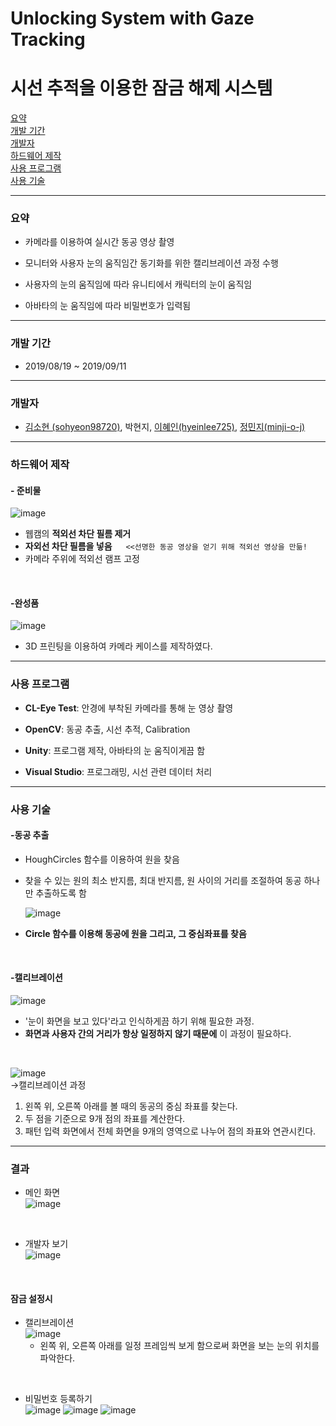 # Unlocking System with Gaze Tracking
# 시선 추적을 이용한 잠금 해제 시스템
[요약](#요약)  
[개발 기간](#개발-기간)  
[개발자](#개발자)  
[하드웨어 제작](#하드웨어-제작)  
[사용 프로그램](#사용-프로그램)  
[사용 기술](#사용-기술)

---
### 요약
- 카메라를 이용하여 실시간 동공 영상 촬영
- 모니터와 사용자 눈의 움직임간 동기화를 위한 캘리브레이션 과정 수행

- 사용자의 눈의 움직임에 따라 유니티에서 캐릭터의 눈이 움직임

- 아바타의 눈 움직임에 따라 비밀번호가 입력됨
---
### 개발 기간

- 2019/08/19 ~ 2019/09/11
---
### 개발자

- [김소현 (sohyeon98720)](https://github.com/sohyeon98720), 박현지, [이혜인(hyeinlee725)](https://github.com/hyeinlee725), [정민지(minji-o-j)](https://github.com/minji-o-j) 


--- 
### 하드웨어 제작
#### - 준비물
![image](https://user-images.githubusercontent.com/45448731/75803052-1aec8180-5dc1-11ea-9005-3a1a7a7de31d.png)


- 웹캠의 __적외선 차단 필름 제거__  
- __자외선 차단 필름을 넣음__  　    `<<선명한 동공 영상을 얻기 위해 적외선 영상을 만듦!`  
- 카메라 주위에 적외선 램프 고정
<br>

#### -완성품
![image](https://user-images.githubusercontent.com/45448731/75803296-92baac00-5dc1-11ea-95c0-182f2be12af5.png)
- 3D 프린팅을 이용하여 카메라 케이스를 제작하였다.
---

### 사용 프로그램

-  __CL-Eye Test__: 안경에 부착된 카메라를 통해 눈 영상 촬영

-  __OpenCV__: 동공 추출, 시선 추적, Calibration

-  __Unity__: 프로그램 제작, 아바타의 눈 움직이게끔 함

-  __Visual Studio__: 프로그래밍, 시선 관련 데이터 처리

---
### 사용 기술
#### -동공 추출
- HoughCircles 함수를 이용하여 원을 찾음  
- 찾을 수 있는 원의 최소 반지름, 최대 반지름, 원 사이의 거리를 조절하여 동공 하나만 추출하도록 함

    ![image](https://user-images.githubusercontent.com/45448731/75806335-cb10b900-5dc6-11ea-8a4e-0ba68616577a.png)
- __Circle 함수를 이용해 동공에 원을 그리고, 그 중심좌표를 찾음__
<br>

#### -캘리브레이션
![image](https://user-images.githubusercontent.com/45448731/75952876-55563b80-5ef3-11ea-9194-05cfbc111283.png)
- '눈이 화면을 보고 있다'라고 인식하게끔 하기 위해 필요한 과정.
- __화면과 사용자 간의 거리가 항상 일정하지 않기 때문에__ 이 과정이 필요하다.  
<br>

![image](https://user-images.githubusercontent.com/45448731/75953050-c4339480-5ef3-11ea-95eb-984fdabf579e.png)  
→캘리브레이션 과정
1. 왼쪽 위, 오른쪽 아래를 볼 때의 동공의 중심 좌표를 찾는다.
2. 두 점을 기준으로 9개 점의 좌표를 계산한다.
3. 패턴 입력 화면에서 전체 화면을 9개의 영역으로 나누어 점의 좌표와 연관시킨다.

---
### 결과

- 메인 화면  
![image](https://user-images.githubusercontent.com/45448731/76137002-5d40e780-607b-11ea-9bfe-c3b7c7bd50fc.png)
<br>

- 개발자 보기  
![image](https://user-images.githubusercontent.com/45448731/76137003-603bd800-607b-11ea-8662-4368fe8b5f24.png)
<br>

#### 잠금 설정시  
- 캘리브레이션  
![image](https://user-images.githubusercontent.com/45448731/76137035-aee97200-607b-11ea-9d4a-828f16d0a0b3.png)
    - 왼쪽 위, 오른쪽 아래를 일정 프레임씩 보게 함으로써 화면을 보는 눈의 위치를 파악한다.  
<br>

- 비밀번호 등록하기  
![image](https://user-images.githubusercontent.com/45448731/76137062-11db0900-607c-11ea-895f-6731286e769d.png)
![image](https://user-images.githubusercontent.com/45448731/76137081-3fc04d80-607c-11ea-9e83-8625c66f02d8.png)
![image](https://user-images.githubusercontent.com/45448731/76137039-bb6dca80-607b-11ea-89c1-f4065723c220.png)

